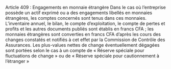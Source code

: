 Article 409 : Engagements en monnaie étrangère
Dans le cas où l’entreprise possède un actif exprimé ou a des engagements libellés en monnaies étrangères, les comptes concernés sont tenus dans ces monnaies.
L’inventaire annuel, le bilan, le compte d’exploitation, le compte de pertes et profits et les autres documents publiés sont établis en francs CFA ; les monnaies étrangères sont converties en francs CFA d’après les cours des changes constatés et notifiés à cet effet par la Commission de Contrôle des Assurances.
Les plus-values nettes de change éventuellement dégagées sont portées selon le cas à un compte de « Réserve spéciale pour fluctuations de change » ou de « Réserve spéciale pour cautionnement à l’étranger »